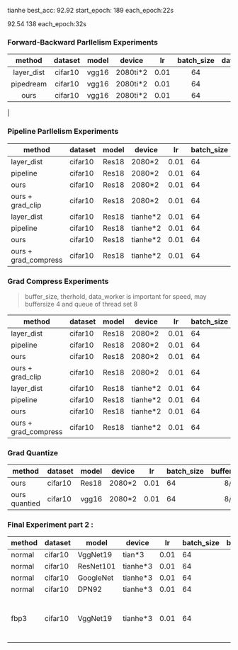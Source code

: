 tianhe
best_acc: 92.92
start_epoch: 189
each_epoch:22s

92.54
138
each_epoch:32s


### Forward-Backward Parllelism Experiments ###
| method | dataset | model | device | lr | batch_size | data_worker | buffer_size | epoch | acc | eachtime |  
| :------: | :------: | :------: |  :------: | :------: | :------: | :-----: | :------: | :------: | :------: | :------: |
| layer_dist | cifar10 | vgg16 | 2080ti*2 | 0.01 | 64 | 0 | 2 | 79 | 90.79 | 21s |  
| pipedream | cifar10 | vgg16 | 2080ti*2 | 0.01 | 64 | 0 | 2 | 75 | 90.4 | 21s |  
| ours | cifar10 | vgg16 | 2080ti*2 | 0.01 | 64 | 2 | 8/4 | 0 | ? | ? | ? |      
| 

### Pipeline Parllelism Experiments ###

| method | dataset | model | device | lr | batch_size | buffer_size | epoch | acc | eachtime |  
| ------ | ------ | ------ |  ------ | ------ | ------ | :------: | :------: | :------: | :------: |
| layer_dist | cifar10 | Res18 | 2080*2 | 0.01 | 64 | / | ? | ? | 2m36s |  
| pipeline | cifar10 | Res18 | 2080*2 | 0.01 | 64 | ? | ? | ? | ? |  
| ours | cifar10 | Res18 | 2080*2 | 0.01 | 64 | ? | ? | ? | 2m26s |  
| ours + grad_clip | cifar10 | Res18 | 2080*2 | 0.01 | 64 | ? | ? | ? | 1m15s | 
| layer_dist | cifar10 | Res18 | tianhe*2 | 0.01 | 64 | / | ? | ? | ? |  
| pipeline | cifar10 | Res18 | tianhe*2 | 0.01 | 64 | ? | ? | ? | ? |  
| ours | cifar10 | Res18 | tianhe*2 | 0.01 | 64 | ? | ? | ? | ? |      
| ours + grad_compress | cifar10 | Res18 | tianhe*2 | 0.01 | 64 | ? | ? | ? | ? |

### Grad Compress Experiments ###
> buffer_size, therhold, data_worker is important for speed, may buffersize 4 and queue of thread set 8



| method | dataset | model | device | lr | batch_size | buffer_size | epoch | acc | eachtime |  
| ------ | ------ | ------ |  ------ | ------ | ------ | :------: | :------: | :------: | :------: |
| layer_dist | cifar10 | Res18 | 2080*2 | 0.01 | 64 | / | ? | ? | 2m36s |  
| pipeline | cifar10 | Res18 | 2080*2 | 0.01 | 64 | ? | ? | ? | ? |  
| ours | cifar10 | Res18 | 2080*2 | 0.01 | 64 | ? | ? | ? | 2m26s |  
| ours + grad_clip | cifar10 | Res18 | 2080*2 | 0.01 | 64 | ? | ? | ? | 1m15s | 
| layer_dist | cifar10 | Res18 | tianhe*2 | 0.01 | 64 | / | ? | ? | ? |  
| pipeline | cifar10 | Res18 | tianhe*2 | 0.01 | 64 | ? | ? | ? | ? |  
| ours | cifar10 | Res18 | tianhe*2 | 0.01 | 64 | ? | ? | ? | ? |      
| ours + grad_compress | cifar10 | Res18 | tianhe*2 | 0.01 | 64 | ? | ? | ? | ? |


### Grad Quantize ###


| method | dataset | model | device | lr | batch_size | buffer_size | bit | epoch | acc | eachtime |  
| ------ | ------ | ------ |  ------ | ------ | ------ | :------: | :-----: | :------: | :------: | :------: |
| ours | cifar10 | Res18 | 2080*2 | 0.01 | 64 | 8/4 | 8 |183 | 91.38 | 12s |  
| ours quantied | cifar10 | vgg16 | 2080*2 | 0.01 | 64 | 8/4 | 8 |171 | 91.36 | 7s | 



### Final Experiment  part 2 :   ###
| method | dataset | model | device | lr | batch_size | buffer_size | epoch | acc | eachtime |  
| ------ | ------ | ------ |  ------ | ------ | ------ | :------: | :------: | :------: | :------: |
| normal | cifar10 | VggNet19 | tian*3 | 0.01 | 64 | 2 | 124 | 91.01 | ~2min |  
| normal | cifar10 | ResNet101 | tianhe*3 | 0.01 | 64 | 2 | ? | ? | ? |  
| normal | cifar10 | GoogleNet | tianhe*3 | 0.01 | 64 | 2 | ? | ? | ? |  
| normal | cifar10 | DPN92 | tianhe*3 | 0.01 | 64 | 2 | ? | ? | ? | ? |
| fbp3 | cifar10 | VggNet19 | tianhe*3 | 0.01 | 64 | 5 | 152 | 90.6 | ~40s(no cal compress time only compress) |  
